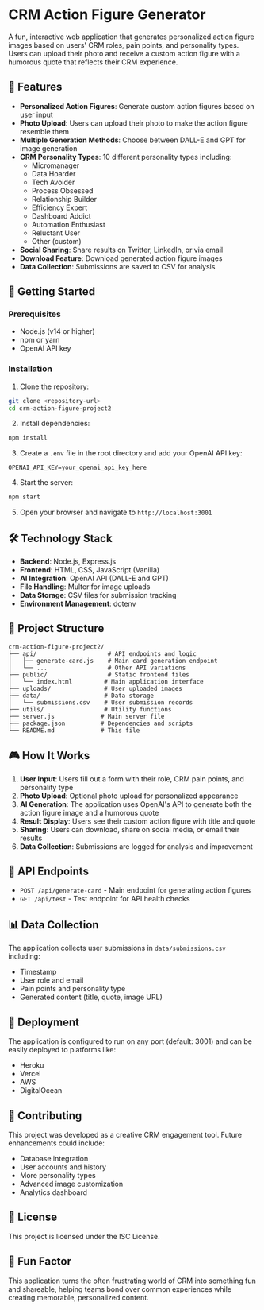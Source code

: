 # CRM Action Figure Generator

A fun, interactive web application that generates personalized action figure images based on users' CRM roles, pain points, and personality types. Users can upload their photo and receive a custom action figure with a humorous quote that reflects their CRM experience.

## 🎯 Features

- **Personalized Action Figures**: Generate custom action figures based on user input
- **Photo Upload**: Users can upload their photo to make the action figure resemble them
- **Multiple Generation Methods**: Choose between DALL-E and GPT for image generation
- **CRM Personality Types**: 10 different personality types including:
  - Micromanager
  - Data Hoarder
  - Tech Avoider
  - Process Obsessed
  - Relationship Builder
  - Efficiency Expert
  - Dashboard Addict
  - Automation Enthusiast
  - Reluctant User
  - Other (custom)
- **Social Sharing**: Share results on Twitter, LinkedIn, or via email
- **Download Feature**: Download generated action figure images
- **Data Collection**: Submissions are saved to CSV for analysis

## 🚀 Getting Started

### Prerequisites

- Node.js (v14 or higher)
- npm or yarn
- OpenAI API key

### Installation

1. Clone the repository:
```bash
git clone <repository-url>
cd crm-action-figure-project2
```

2. Install dependencies:
```bash
npm install
```

3. Create a `.env` file in the root directory and add your OpenAI API key:
```
OPENAI_API_KEY=your_openai_api_key_here
```

4. Start the server:
```bash
npm start
```

5. Open your browser and navigate to `http://localhost:3001`

## 🛠️ Technology Stack

- **Backend**: Node.js, Express.js
- **Frontend**: HTML, CSS, JavaScript (Vanilla)
- **AI Integration**: OpenAI API (DALL-E and GPT)
- **File Handling**: Multer for image uploads
- **Data Storage**: CSV files for submission tracking
- **Environment Management**: dotenv

## 📁 Project Structure

```
crm-action-figure-project2/
├── api/                    # API endpoints and logic
│   ├── generate-card.js    # Main card generation endpoint
│   └── ...                 # Other API variations
├── public/                 # Static frontend files
│   └── index.html         # Main application interface
├── uploads/               # User uploaded images
├── data/                  # Data storage
│   └── submissions.csv    # User submission records
├── utils/                 # Utility functions
├── server.js             # Main server file
├── package.json          # Dependencies and scripts
└── README.md             # This file
```

## 🎮 How It Works

1. **User Input**: Users fill out a form with their role, CRM pain points, and personality type
2. **Photo Upload**: Optional photo upload for personalized appearance
3. **AI Generation**: The application uses OpenAI's API to generate both the action figure image and a humorous quote
4. **Result Display**: Users see their custom action figure with title and quote
5. **Sharing**: Users can download, share on social media, or email their results
6. **Data Collection**: Submissions are logged for analysis and improvement

## 🔧 API Endpoints

- `POST /api/generate-card` - Main endpoint for generating action figures
- `GET /api/test` - Test endpoint for API health checks

## 📊 Data Collection

The application collects user submissions in `data/submissions.csv` including:
- Timestamp
- User role and email
- Pain points and personality type
- Generated content (title, quote, image URL)

## 🚀 Deployment

The application is configured to run on any port (default: 3001) and can be easily deployed to platforms like:
- Heroku
- Vercel
- AWS
- DigitalOcean

## 🤝 Contributing

This project was developed as a creative CRM engagement tool. Future enhancements could include:
- Database integration
- User accounts and history
- More personality types
- Advanced image customization
- Analytics dashboard

## 📝 License

This project is licensed under the ISC License.

## 🎉 Fun Factor

This application turns the often frustrating world of CRM into something fun and shareable, helping teams bond over common experiences while creating memorable, personalized content.
